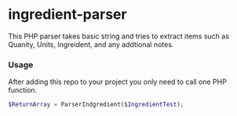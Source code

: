 # ingredient-parser
This PHP parser takes basic string and tries to extract items such as Quanity, Units, Ingreident, and any addtional notes. 

### Usage
After adding this repo to your project you only need to call one PHP function. 
```php
$ReturnArray = ParserIndgredient($IngredientTest);

